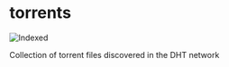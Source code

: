 torrents 
========
![Indexed](https://img.shields.io/badge/indexed-25223-blue)

Collection of torrent files discovered in the DHT network
